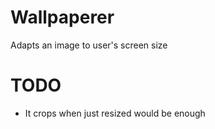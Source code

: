 # Wallpaperer

Adapts an image to user's screen size

# TODO

- It crops when just resized would be enough

